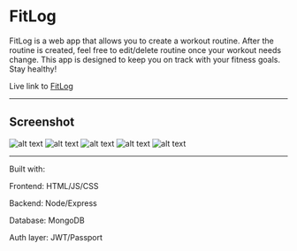 # FitLog

FitLog is a web app that allows you to create a workout routine.
After the routine is created, feel free to edit/delete routine 
once your workout needs change. This app is designed to keep you
on track with your fitness goals. Stay healthy! 

Live link to [FitLog](https://murmuring-headland-74895.herokuapp.com/)

__________________________________________________________________________________________________________________________________________

## Screenshot

![alt text](https://github.com/esokoletsky/FitLog/blob/master/public/images/homepage.PNG)
![alt text](https://github.com/esokoletsky/FitLog/blob/master/public/images/login.PNG)
![alt text](https://github.com/esokoletsky/FitLog/blob/master/public/images/signup.PNG)
![alt text](https://github.com/esokoletsky/FitLog/blob/master/public/images/setuproutine.PNG)
![alt text](https://github.com/esokoletsky/FitLog/blob/master/public/images/routine.PNG)

__________________________________________________________________________________________________________________________________________
Built with:

Frontend: HTML/JS/CSS

Backend: Node/Express

Database: MongoDB

Auth layer: JWT/Passport
